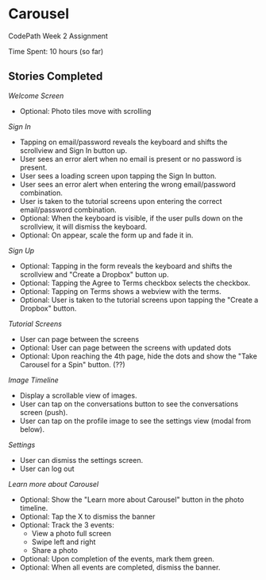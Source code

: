 # Carousel
CodePath Week 2 Assignment

Time Spent: 10 hours (so far)

## Stories Completed

*Welcome Screen*
* Optional: Photo tiles move with scrolling

*Sign In*
* Tapping on email/password reveals the keyboard and shifts the scrollview and Sign In button up.
* User sees an error alert when no email is present or no password is present.
* User sees a loading screen upon tapping the Sign In button.
* User sees an error alert when entering the wrong email/password combination.
* User is taken to the tutorial screens upon entering the correct email/password combination.
* Optional: When the keyboard is visible, if the user pulls down on the scrollview, it will dismiss the keyboard.
* Optional: On appear, scale the form up and fade it in.

*Sign Up* 
* Optional: Tapping in the form reveals the keyboard and shifts the scrollview and "Create a Dropbox" button up.
* Optional: Tapping the Agree to Terms checkbox selects the checkbox.
* Optional: Tapping on Terms shows a webview with the terms.
* Optional: User is taken to the tutorial screens upon tapping the "Create a Dropbox" button.

*Tutorial Screens*
* User can page between the screens
* Optional: User can page between the screens with updated dots 
* Optional: Upon reaching the 4th page, hide the dots and show the "Take Carousel for a Spin" button. (??)

*Image Timeline*
* Display a scrollable view of images.
* User can tap on the conversations button to see the conversations screen (push).
* User can tap on the profile image to see the settings view (modal from below).

*Settings*
* User can dismiss the settings screen.
* User can log out

*Learn more about Carousel*
* Optional: Show the "Learn more about Carousel" button in the photo timeline.
* Optional: Tap the X to dismiss the banner
* Optional: Track the 3 events:
    * View a photo full screen
    * Swipe left and right
    * Share a photo
* Optional: Upon completion of the events, mark them green.
* Optional: When all events are completed, dismiss the banner.


